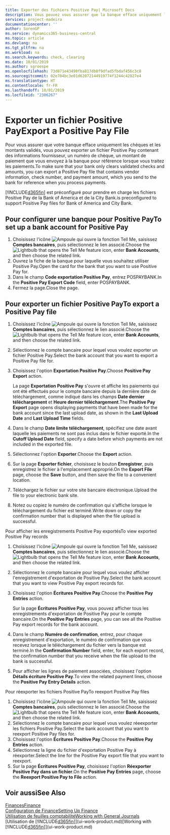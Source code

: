 ```yaml
---
title: Exporter des fichiers Positive Pay| Microsoft Docs
description: Vous pouvez vous assurer que la banque efface uniquement les chèques et les montants validés en exportant un fichier Positive Pay contenant des informations de paiement et fournisseur.
services: project-madeira
documentationcenter: ''
author: SorenGP
ms.service: dynamics365-business-central
ms.topic: article
ms.devlang: na
ms.tgt_pltfrm: na
ms.workload: na
ms.search.keywords: check, clearing
ms.date: 10/01/2019
ms.author: sgroespe
ms.openlocfilehash: 73d871e43490fba817db8f9dfad5fbdaf456c3c8
ms.sourcegitcommit: 02e704bc3e01d62072144919774f1244c42827e4
ms.translationtype: HT
ms.contentlocale: fr-FR
ms.lasthandoff: 10/01/2019
ms.locfileid: "2306267"
---
```

# <a name="export-a-positive-pay-file"></a><span data-ttu-id="45861-103">Exporter un fichier Positive Pay</span><span class="sxs-lookup"><span data-stu-id="45861-103">Export a Positive Pay File</span></span>
<span data-ttu-id="45861-104">Pour vous assurer que votre banque efface uniquement les chèques et les montants validés, vous pouvez exporter un fichier Positive Pay contenant des informations fournisseur, un numéro de chèque, un montant de paiement que vous envoyez à la banque pour référence lorsque vous traitez les paiements.</span><span class="sxs-lookup"><span data-stu-id="45861-104">To make sure that your bank only clears validated checks and amounts, you can export a Positive Pay file that contains vendor information, check number, and payment amount, which you send to the bank for reference when you process payments.</span></span>

[!INCLUDE[d365fin](includes/d365fin_md.md)] <span data-ttu-id="45861-105">est préconfiguré pour prendre en charge les fichiers Positive Pay de la Bank of America et de la City Bank.</span><span class="sxs-lookup"><span data-stu-id="45861-105">is preconfigured to support Positive Pay files for Bank of America and City Bank.</span></span>

## <a name="to-set-up-a-bank-account-for-positive-pay"></a><span data-ttu-id="45861-106">Pour configurer une banque pour Positive Pay</span><span class="sxs-lookup"><span data-stu-id="45861-106">To set up a bank account for Positive Pay</span></span>
1. <span data-ttu-id="45861-107">Choisissez l'icône ![Ampoule qui ouvre la fonction Tell Me](media/ui-search/search_small.png "Dites-moi ce que vous voulez faire"), saisissez **Comptes bancaires**, puis sélectionnez le lien associé.</span><span class="sxs-lookup"><span data-stu-id="45861-107">Choose the ![Lightbulb that opens the Tell Me feature](media/ui-search/search_small.png "Tell me what you want to do") icon, enter **Bank Accounts**, and then choose the related link.</span></span>
2. <span data-ttu-id="45861-108">Ouvrez la fiche de la banque pour laquelle vous souhaitez utiliser Positive Pay.</span><span class="sxs-lookup"><span data-stu-id="45861-108">Open the card for the bank that you want to use Positive Pay for.</span></span>
3. <span data-ttu-id="45861-109">Dans le champ **Code exportation Positive Pay**, entrez POSPAYBANK.</span><span class="sxs-lookup"><span data-stu-id="45861-109">In the **Positive Pay Export Code** field, enter POSPAYBANK.</span></span>
4. <span data-ttu-id="45861-110">Fermez la page.</span><span class="sxs-lookup"><span data-stu-id="45861-110">Close the page.</span></span>

## <a name="to-export-a-positive-pay-file"></a><span data-ttu-id="45861-111">Pour exporter un fichier Positive Pay</span><span class="sxs-lookup"><span data-stu-id="45861-111">To export a Positive Pay file</span></span>
1. <span data-ttu-id="45861-112">Choisissez l'icône ![Ampoule qui ouvre la fonction Tell Me](media/ui-search/search_small.png "Dites-moi ce que vous voulez faire"), saisissez **Comptes bancaires**, puis sélectionnez le lien associé.</span><span class="sxs-lookup"><span data-stu-id="45861-112">Choose the ![Lightbulb that opens the Tell Me feature](media/ui-search/search_small.png "Tell me what you want to do") icon, enter **Bank Accounts**, and then choose the related link.</span></span>
2. <span data-ttu-id="45861-113">Sélectionnez le compte bancaire pour lequel vous voulez exporter un fichier Positive Pay.</span><span class="sxs-lookup"><span data-stu-id="45861-113">Select the bank account that you want to export a Positive Pay file for.</span></span>
3. <span data-ttu-id="45861-114">Choisissez l'option **Exportation Positive Pay**.</span><span class="sxs-lookup"><span data-stu-id="45861-114">Choose **Positive Pay Export** action.</span></span>

    <span data-ttu-id="45861-115">La page **Exportation Positive Pay** s'ouvre et affiche les paiements qui ont été effectués pour le compte bancaire depuis la dernière date de téléchargement, comme indiqué dans les champs **Date dernier téléchargement** et **Heure dernier téléchargement**.</span><span class="sxs-lookup"><span data-stu-id="45861-115">The **Positive Pay Export** page opens displaying payments that have been made for the bank account since the last upload date, as shown in the **Last Upload Date** and **Last Upload Time** fields.</span></span>
4. <span data-ttu-id="45861-116">Dans le champ **Date limite téléchargement**, spécifiez une date avant laquelle les paiements ne sont pas inclus dans le fichier exporté.</span><span class="sxs-lookup"><span data-stu-id="45861-116">In the **Cutoff Upload Date** field, specify a date before which payments are not included in the exported file.</span></span>
5. <span data-ttu-id="45861-117">Sélectionnez l'option **Exporter**.</span><span class="sxs-lookup"><span data-stu-id="45861-117">Choose the **Export** action.</span></span>
6. <span data-ttu-id="45861-118">Sur la page **Exporter fichier**, choisissez le bouton **Enregistrer**, puis enregistrez le fichier à l'emplacement approprié.</span><span class="sxs-lookup"><span data-stu-id="45861-118">On the **Export File** page, choose the **Save** button, and then save the file to a convenient location.</span></span>
7. <span data-ttu-id="45861-119">Téléchargez le fichier sur votre site bancaire électronique.</span><span class="sxs-lookup"><span data-stu-id="45861-119">Upload the file to your electronic bank site.</span></span>
8. <span data-ttu-id="45861-120">Notez ou copiez le numéro de confirmation qui s'affiche lorsque le téléchargement du fichier est terminé.</span><span class="sxs-lookup"><span data-stu-id="45861-120">Write down or copy the confirmation number that is displayed when the file upload is successful.</span></span>

<span data-ttu-id="45861-121">Pour afficher les enregistrements Positive Pay exportés</span><span class="sxs-lookup"><span data-stu-id="45861-121">To view exported Positive Pay records</span></span>

1. <span data-ttu-id="45861-122">Choisissez l'icône ![Ampoule qui ouvre la fonction Tell Me](media/ui-search/search_small.png "Dites-moi ce que vous voulez faire"), saisissez **Comptes bancaires**, puis sélectionnez le lien associé.</span><span class="sxs-lookup"><span data-stu-id="45861-122">Choose the ![Lightbulb that opens the Tell Me feature](media/ui-search/search_small.png "Tell me what you want to do") icon, enter **Bank Accounts**, and then choose the related link.</span></span>
2. <span data-ttu-id="45861-123">Sélectionnez le compte bancaire pour lequel vous voulez afficher l'enregistrement d'exportation de Positive Pay.</span><span class="sxs-lookup"><span data-stu-id="45861-123">Select the bank account that you want to view Positive Pay export records for.</span></span>
3. <span data-ttu-id="45861-124">Choisissez l'option **Écritures Positive Pay**.</span><span class="sxs-lookup"><span data-stu-id="45861-124">Choose the **Positive Pay Entries** action.</span></span>

    <span data-ttu-id="45861-125">Sur la page **Écritures Positive Pay**, vous pouvez afficher tous les enregistrements d'exportation de Positive Pay pour le compte bancaire.</span><span class="sxs-lookup"><span data-stu-id="45861-125">On the **Positive Pay Entries** page, you can see all the Positive Pay export records for the bank account.</span></span>
4. <span data-ttu-id="45861-126">Dans le champ **Numéro de confirmation**, entrez, pour chaque enregistrement d'exportation, le numéro de confirmation que vous recevez lorsque le téléchargement du fichier vers la banque est terminé.</span><span class="sxs-lookup"><span data-stu-id="45861-126">In the **Confirmation Number** field, enter, for each export record, the confirmation number that you receive when the file upload to the bank is successful.</span></span>
5. <span data-ttu-id="45861-127">Pour afficher les lignes de paiement associées, choisissez l'option **Détails écriture Positive Pay**.</span><span class="sxs-lookup"><span data-stu-id="45861-127">To view the related payment lines, choose the **Positive Pay Entry Details** action.</span></span>

<span data-ttu-id="45861-128">Pour réexporter les fichiers Positive Pay</span><span class="sxs-lookup"><span data-stu-id="45861-128">To reexport Positive Pay files</span></span>

1. <span data-ttu-id="45861-129">Choisissez l'icône ![Ampoule qui ouvre la fonction Tell Me](media/ui-search/search_small.png "Dites-moi ce que vous voulez faire"), saisissez **Comptes bancaires**, puis sélectionnez le lien associé.</span><span class="sxs-lookup"><span data-stu-id="45861-129">Choose the ![Lightbulb that opens the Tell Me feature](media/ui-search/search_small.png "Tell me what you want to do") icon, enter **Bank Accounts**, and then choose the related link.</span></span>
2. <span data-ttu-id="45861-130">Sélectionnez le compte bancaire pour lequel vous voulez réeexporter les fichiers Positive Pay.</span><span class="sxs-lookup"><span data-stu-id="45861-130">Select the bank account that you want to reexport Positive Pay files for.</span></span>
3. <span data-ttu-id="45861-131">Choisissez l'option **Écritures Positive Pay**.</span><span class="sxs-lookup"><span data-stu-id="45861-131">Choose the **Positive Pay Entries** action.</span></span>
4. <span data-ttu-id="45861-132">Sélectionnez la ligne du fichier d'exportation Positive Pay à réexporter.</span><span class="sxs-lookup"><span data-stu-id="45861-132">Select the line for the Positive Pay export file that you want to reexport.</span></span>
5. <span data-ttu-id="45861-133">Sur la page **Écritures Positive Pay**, choisissez l'option **Réexporter Positive Pay dans un fichier**.</span><span class="sxs-lookup"><span data-stu-id="45861-133">On the **Positive Pay Entries** page, choose the **Reexport Positive Pay to File** action.</span></span>

## <a name="see-also"></a><span data-ttu-id="45861-134">Voir aussi</span><span class="sxs-lookup"><span data-stu-id="45861-134">See Also</span></span>
[<span data-ttu-id="45861-135">Finances</span><span class="sxs-lookup"><span data-stu-id="45861-135">Finance</span></span>](finance.md)  
[<span data-ttu-id="45861-136">Configuration de Finance</span><span class="sxs-lookup"><span data-stu-id="45861-136">Setting Up Finance</span></span>](finance-setup-finance.md)  
[<span data-ttu-id="45861-137">Utilisation de feuilles comptabilité</span><span class="sxs-lookup"><span data-stu-id="45861-137">Working with General Journals</span></span>](ui-work-general-journals.md)  
<span data-ttu-id="45861-138">[Utilisation de [!INCLUDE[d365fin](includes/d365fin_md.md)]](ui-work-product.md)</span><span class="sxs-lookup"><span data-stu-id="45861-138">[Working with [!INCLUDE[d365fin](includes/d365fin_md.md)]](ui-work-product.md)</span></span>
